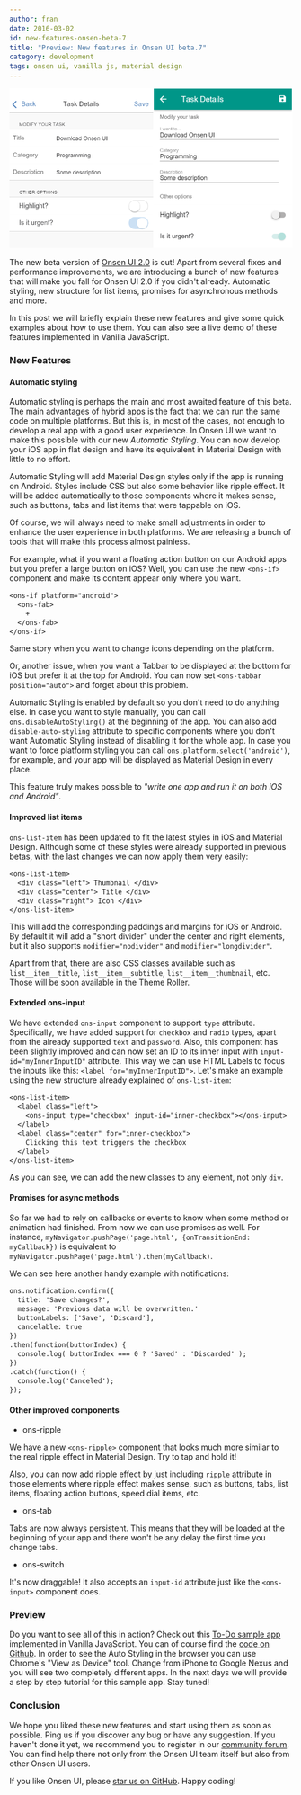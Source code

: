 ```yaml
---
author: fran
date: 2016-03-02
id: new-features-onsen-beta-7
title: "Preview: New features in Onsen UI beta.7"
category: development
tags: onsen ui, vanilla js, material design
---
```


![Automatic Styling](/blog/content/images/2016/Mar/autostyling.png)

The new beta version of [Onsen UI 2.0](https://onsen.io/2/) is out! Apart from several fixes and performance improvements, we are introducing a bunch of new features that will make you fall for Onsen UI 2.0 if you didn't already. Automatic styling, new structure for list items, promises for asynchronous methods and more.

In this post we will briefly explain these new features and give some quick examples about how to use them. You can also see a live demo of these features implemented in Vanilla JavaScript.

<!-- more -->

### New Features

#### Automatic styling

Automatic styling is perhaps the main and most awaited feature of this beta. The main advantages of hybrid apps is the fact that we can run the same code on multiple platforms. But this is, in most of the cases, not enough to develop a real app with a good user experience. In Onsen UI we want to make this possible with our new *Automatic Styling*. You can now develop your iOS app in flat design and have its equivalent in Material Design with little to no effort.

Automatic Styling will add Material Design styles only if the app is running on Android. Styles include CSS but also some behavior like ripple effect. It will be added automatically to those components where it makes sense, such as buttons, tabs and list items that were tappable on iOS.

Of course, we will always need to make small adjustments in order to enhance the user experience in both platforms. We are releasing a bunch of tools that will make this process almost painless.

For example, what if you want a floating action button on our Android apps but you prefer a large button on iOS? Well, you can use the new `<ons-if>` component and make its content appear only where you want.

```
<ons-if platform="android">
  <ons-fab>
    +
  </ons-fab>
</ons-if>
```

Same story when you want to change icons depending on the platform.

Or, another issue, when you want a Tabbar to be displayed at the bottom for iOS but prefer it at the top for Android. You can now set `<ons-tabbar position="auto">` and forget about this problem.

Automatic Styling is enabled by default so you don't need to do anything else. In case you want to style manually, you can call `ons.disableAutoStyling()` at the beginning of the app. You can also add `disable-auto-styling` attribute to specific components where you don't want Automatic Styling instead of disabling it for the whole app. In case you want to force platform styling you can call `ons.platform.select('android')`, for example, and your app will be displayed as Material Design in every place.

This feature truly makes possible to *"write one app and run it on both iOS and Android"*.


#### Improved list items

`ons-list-item` has been updated to fit the latest styles in iOS and Material Design. Although some of these styles were already supported in previous betas, with the last changes we can now apply them very easily:

```
<ons-list-item>
  <div class="left"> Thumbnail </div>
  <div class="center"> Title </div>
  <div class="right"> Icon </div>
</ons-list-item>
```

This will add the corresponding paddings and margins for iOS or Android. By default it will add a "short divider" under the center and right elements, but it also supports `modifier="nodivider"` and `modifier="longdivider"`.

Apart from that, there are also CSS classes available such as `list__item__title`, `list__item__subtitle`, `list__item__thumbnail`, etc. Those will be soon available in the Theme Roller.


#### Extended ons-input

We have extended `ons-input` component to support `type` attribute. Specifically, we have added support for `checkbox` and `radio` types, apart from the already supported `text` and `password`. Also, this component has been slightly improved and can now set an ID to its inner input with `input-id="myInnerInputID"` attribute. This way we can use HTML Labels to focus the inputs like this: `<label for="myInnerInputID">`. Let's make an example using the new structure already explained of `ons-list-item`:

```
<ons-list-item>
  <label class="left">
    <ons-input type="checkbox" input-id="inner-checkbox"></ons-input>
  </label>
  <label class="center" for="inner-checkbox">
    Clicking this text triggers the checkbox
  </label>
</ons-list-item>
```

As you can see, we can add the new classes to any element, not only `div`.


#### Promises for async methods

So far we had to rely on callbacks or events to know when some method or animation had finished. From now we can use promises as well. For instance, `myNavigator.pushPage('page.html', {onTransitionEnd: myCallback})` is equivalent to `myNavigator.pushPage('page.html').then(myCallback)`.

 We can see here another handy example with notifications:

```
ons.notification.confirm({
  title: 'Save changes?',
  message: 'Previous data will be overwritten.'
  buttonLabels: ['Save', 'Discard'],
  cancelable: true
})
.then(function(buttonIndex) {
  console.log( buttonIndex === 0 ? 'Saved' : 'Discarded' );
})
.catch(function() {
  console.log('Canceled');
});

```


#### Other improved components

* ons-ripple

We have a new `<ons-ripple>` component that looks much more similar to the real ripple effect in Material Design. Try to tap and hold it!

Also, you can now add ripple effect by just including `ripple` attribute in those elements where ripple effect makes sense, such as buttons, tabs, list items, floating action buttons, speed dial items, etc.

* ons-tab

Tabs are now always persistent. This means that they will be loaded at the beginning of your app and there won't be any delay the first time you change tabs.

* ons-switch

It's now draggable! It also accepts an `input-id` attribute just like the `<ons-input>` component does.

### Preview

Do you want to see all of this in action? Check out this [To-Do sample app](https://frankdiox.github.io/OnsenUI-Todo-App/) implemented in Vanilla JavaScript. You can of course find the [code on Github](https://github.com/frankdiox/OnsenUI-Todo-App). In order to see the Auto Styling in the browser you can use Chrome's "View as Device" tool. Change from iPhone to Google Nexus and you will see two completely different apps. In the next days we will provide a step by step tutorial for this sample app. Stay tuned!

### Conclusion

We hope you liked these new features and start using them as soon as possible. Ping us if you discover any bug or have any suggestion. If you haven't done it yet, we recommend you to register in our [community forum](https://community.onsen.io). You can find help there not only from the Onsen UI team itself but also from other Onsen UI users. 

If you like Onsen UI, please [star us on GitHub](https://github.com/OnsenUI/OnsenUI). Happy coding!
